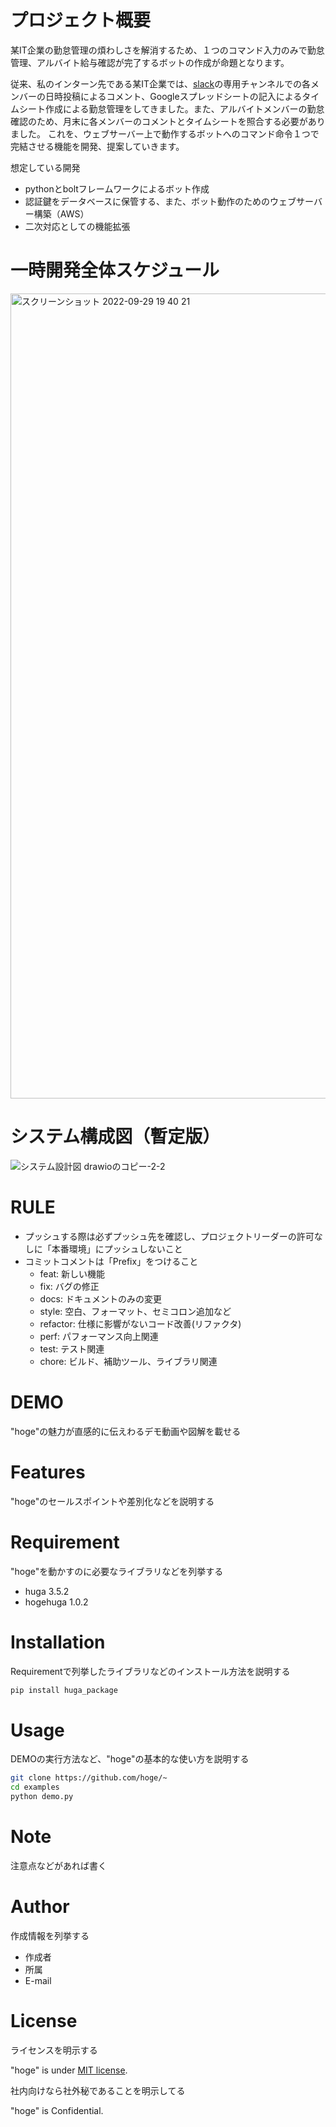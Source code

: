 # プロジェクト概要
某IT企業の勤怠管理の煩わしさを解消するため、１つのコマンド入力のみで勤怠管理、アルバイト給与確認が完了するボットの作成が命題となります。

従来、私のインターン先である某IT企業では、[slack](https://slack.com/intl/ja-jp/trials?remote_promo=f4d95f0b&utm_medium=ppc&utm_source=google&utm_campaign=cd_ppc_google_jp_ja_brand_slack_single_word_selfserve&utm_term=ss_slack_single_word_._スラック_._e_._c&utm_content=617976811340&gclid=CjwKCAjwhNWZBhB_EiwAPzlhNhZ0fWW_2S90B-URfKadz1t3UPWcIWSR2BBZDrJa7dDWcvMjc30CbxoCt4AQAvD_BwE&gclsrc=aw.ds)の専用チャンネルでの各メンバーの日時投稿によるコメント、Googleスプレッドシートの記入によるタイムシート作成による勤怠管理をしてきました。また、アルバイトメンバーの勤怠確認のため、月末に各メンバーのコメントとタイムシートを照合する必要がありました。
これを、ウェブサーバー上で動作するボットへのコマンド命令１つで完結させる機能を開発、提案していきます。

想定している開発
- pythonとboltフレームワークによるボット作成
- 認証鍵をデータベースに保管する、また、ボット動作のためのウェブサーバー構築（AWS）
- 二次対応としての機能拡張

# 一時開発全体スケジュール
<img width="1288" alt="スクリーンショット 2022-09-29 19 40 21" src="https://user-images.githubusercontent.com/111550856/193028830-86b5744a-94ac-4f9f-a2fe-e04dbdf41f5c.png">

# システム構成図（暫定版）
![システム設計図 drawioのコピー-2-2](https://user-images.githubusercontent.com/111550856/193788685-7b265d18-e405-4d41-8fa8-8829a99162ba.png)





# RULE

- プッシュする際は必ずプッシュ先を確認し、プロジェクトリーダーの許可なしに「本番環境」にプッシュしないこと
- コミットコメントは「Prefix」をつけること
  - feat: 新しい機能
  - fix: バグの修正
  - docs: ドキュメントのみの変更
  - style: 空白、フォーマット、セミコロン追加など
  - refactor: 仕様に影響がないコード改善(リファクタ)
  - perf: パフォーマンス向上関連
  - test: テスト関連
  - chore: ビルド、補助ツール、ライブラリ関連
 
# DEMO
 
"hoge"の魅力が直感的に伝えわるデモ動画や図解を載せる
 
# Features
 
"hoge"のセールスポイントや差別化などを説明する
 
# Requirement
 
"hoge"を動かすのに必要なライブラリなどを列挙する
 
* huga 3.5.2
* hogehuga 1.0.2
 
# Installation
 
Requirementで列挙したライブラリなどのインストール方法を説明する
 
```bash
pip install huga_package
```
 
# Usage
 
DEMOの実行方法など、"hoge"の基本的な使い方を説明する
 
```bash
git clone https://github.com/hoge/~
cd examples
python demo.py
```
 
# Note
 
注意点などがあれば書く
 
# Author
 
作成情報を列挙する
 
* 作成者
* 所属
* E-mail
 
# License
ライセンスを明示する
 
"hoge" is under [MIT license](https://en.wikipedia.org/wiki/MIT_License).
 
社内向けなら社外秘であることを明示してる
 
"hoge" is Confidential.
